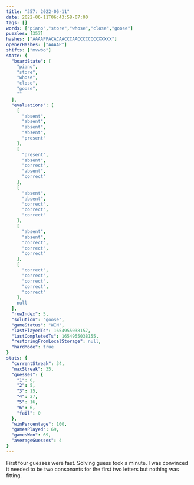 ```yaml
---
title: "357: 2022-06-11"
date: 2022-06-11T06:43:58-07:00
tags: []
words: ["piano","store","whose","close","goose"]
puzzles: [357]
hashes: ["AAAAPPACACAACCCAACCCCCCCCXXXXX"]
openerHashes: ["AAAAP"]
shifts: ["mvwbo"]
state: {
  "boardState": [
    "piano",
    "store",
    "whose",
    "close",
    "goose",
    ""
  ],
  "evaluations": [
    [
      "absent",
      "absent",
      "absent",
      "absent",
      "present"
    ],
    [
      "present",
      "absent",
      "correct",
      "absent",
      "correct"
    ],
    [
      "absent",
      "absent",
      "correct",
      "correct",
      "correct"
    ],
    [
      "absent",
      "absent",
      "correct",
      "correct",
      "correct"
    ],
    [
      "correct",
      "correct",
      "correct",
      "correct",
      "correct"
    ],
    null
  ],
  "rowIndex": 5,
  "solution": "goose",
  "gameStatus": "WIN",
  "lastPlayedTs": 1654955038157,
  "lastCompletedTs": 1654955038155,
  "restoringFromLocalStorage": null,
  "hardMode": true
}
stats: {
  "currentStreak": 34,
  "maxStreak": 35,
  "guesses": {
    "1": 0,
    "2": 5,
    "3": 15,
    "4": 27,
    "5": 16,
    "6": 6,
    "fail": 0
  },
  "winPercentage": 100,
  "gamesPlayed": 69,
  "gamesWon": 69,
  "averageGuesses": 4
}
---
```


<!-- more -->
First four guesses were fast. Solving guess took a minute. I was convinced it needed to be two consonants for the first two letters but nothing was fitting. 
